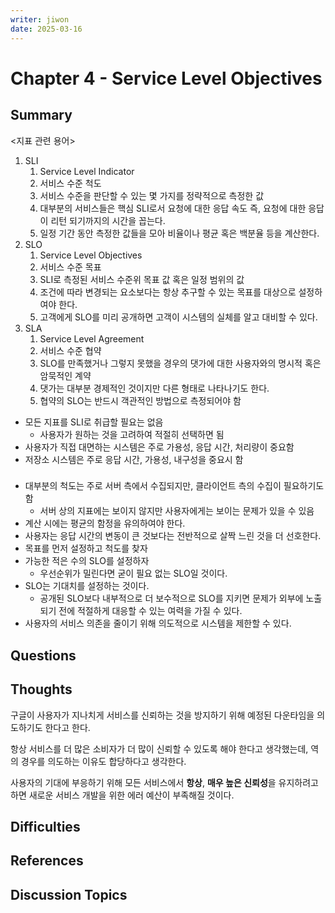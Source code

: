 ```yaml
---
writer: jiwon
date: 2025-03-16
---
```


# Chapter 4 - Service Level Objectives

## Summary
<지표 관련 용어>
1. SLI
   1. Service Level Indicator
   2. 서비스 수준 척도
   3. 서비스 수준을 판단할 수 있는 몇 가지를 정략적으로 측정한 값
   4. 대부분의 서비스들은 핵심 SLI로서 요청에 대한 응답 속도 즉, 요청에 대한 응답이 리턴 되기까지의 시간을 꼽는다.
   5. 일정 기간 동안 측정한 값들을 모아 비율이나 평균 혹은 백분율 등을 계산한다.
2. SLO
   1. Service Level Objectives
   2. 서비스 수준 목표
   3. SLI로 측정된 서비스 수준위 목표 값 혹은 일정 범위의 값
   4. 조건에 따라 변경되는 요소보다는 항상 추구할 수 있는 목표를 대상으로 설정하여야 한다.
   5. 고객에게 SLO를 미리 공개하면 고객이 시스템의 실체를 알고 대비할 수 있다.
3. SLA
   1. Service Level Agreement
   2. 서비스 수준 협약
   3. SLO를 만족했거나 그렇지 못했을 경우의 댓가에 대한 사용자와의 명시적 혹은 암묵적인 계약
   4. 댓가는 대부분 경제적인 것이지만 다른 형태로 나타나기도 한다.
   5. 협약의 SLO는 반드시 객관적인 방법으로 측정되어야 함

- 모든 지표를 SLI로 취급할 필요는 없음
  - 사용자가 원하는 것을 고려하여 적절히 선택하면 됨
- 사용자가 직접 대면하는 시스템은 주로 가용성, 응답 시간, 처리량이 중요함
- 저장소 시스템은 주로 응답 시간, 가용성, 내구성을 중요시 함
###
- 대부분의 척도는 주로 서버 측에서 수집되지만, 클라이언트 측의 수집이 필요하기도 함
  - 서버 상의 지표에는 보이지 않지만 사용자에게는 보이는 문제가 있을 수 있음
- 계산 시에는 평균의 함정을 유의하여야 한다.
- 사용자는 응답 시간의 변동이 큰 것보다는 전반적으로 살짝 느린 것을 더 선호한다.
- 목표를 먼저 설정하고 척도를 찾자
- 가능한 적은 수의 SLO를 설정하자
  - 우선순위가 밀린다면 굳이 필요 없는 SLO일 것이다.
- SLO는 기대치를 설정하는 것이다.
  - 공개된 SLO보다 내부적으로 더 보수적으로 SLO를 지키면 문제가 외부에 노출되기 전에 적절하게 대응할 수 있는 여력을 가질 수 있다.
- 사용자의 서비스 의존을 줄이기 위해 의도적으로 시스템을 제한할 수 있다.

## Questions
<!-- 읽으며 궁금했던 점 -->

## Thoughts
구글이 사용자가 지나치게 서비스를 신뢰하는 것을 방지하기 위해 예정된 다운타임을 의도하기도 한다고 한다.

항상 서비스를 더 많은 소비자가 더 많이 신뢰할 수 있도록 해야 한다고 생각했는데, 역의 경우를 의도하는 이유도 합당하다고 생각한다.

사용자의 기대에 부응하기 위해 모든 서비스에서 **항상**, **매우 높은 신뢰성**을 유지하려고 하면 새로운 서비스 개발을 위한 에러 예산이 부족해질 것이다.

## Difficulties
<!-- 어려웠던 점 -->

## References
<!-- 추가 찾아본 레퍼런스 -->

## Discussion Topics
<!-- 다른 사람의 의견이 궁금한 부분 -->
